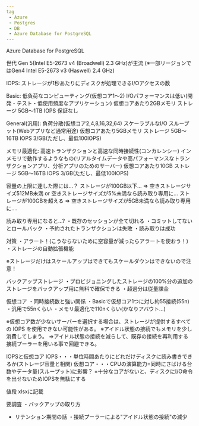```yaml
---
tag
 - Azure
 - Postgres
 - DB
 - Azure Database for PostgreSQL
---
```


Azure Database for PostgreSQL

世代 Gen 5(Intel E5-2673 v4 (Broadwell) 2.3 GHz)が主流
(※一部リージョンではGen4 Intel E5-2673 v3 (Haswell) 2.4 GHz)

IOPS:   ストレージが1秒あたりにディスクが処理できるI/Oアクセスの数


Basic:  低負荷なコンピューティング(仮想コア1～2)
        I/Oパフォーマンスは低い(開発・テスト・低使用頻度なアプリケーション)
        仮想コアあたり2GBメモリ
        ストレージ 5GB～1TB
        IOPS 保証なし

General(汎用):    負荷分散(仮想コア2,4,8,16,32,64)
            スケーラブルなI/O スループット(Webアプリなど通常用途)
            仮想コアあたり5GBメモリ
            ストレージ 5GB～16TB
            IOPS 3/GB(ただし、最低100IOPS)

メモリ最適化:    高速トランザクションと高速な同時接続性(コンカレンシー)
                インメモリで動作するようなもの(リアルタイムデータや高パフォーマンスなトランザクションアプリ、分析アプリのためのサーバー)
                仮想コアあたり10GB
                ストレージ 5GB～16TB
	            IOPS 3/GB(ただし、最低100IOPS)


容量の上限に達した際には...？
ストレージが100GB以下... 
=> 空きストレージサイズ512MB未満 or 空きストレージサイズが5%未満なら読み取り専用に...
ストレージが100GBを超える
=> 空きストレージサイズが5GB未満なら読み取り専用に....


読み取り専用になると...?
・既存のセッションが全て切れる
・コミットしてないとロールバック
・予約されたトランザクションは失敗
・読み取りは成功

対策
・アラート！(こうならないために空容量が減ったらアラートを使おう！)
・ストレージの自動拡張機能

※ストレージだけはスケールアップはできてもスケールダウンはできないので注意！


バックアップストレージ
・プロビジョニングしたストレージの100%分の追加のストレージをバックアップ用に無料で確保できる
・超過分は従量課金


仮想コア
・同時接続数と強い関係
・Basicで仮想コア1つに対し約55接続(55n)
・汎用で55nくらい
・メモリ最適化で110nくらい(かなりアバウト...)


※仮想コア数が少ないサーバーを選択する場合は、ストレージが提供するすべての IOPS を使用できない可能性がある。
※アイドル状態の接続でもメモリを少し消費してしまう。
=>アイドル状態の接続を減らして、既存の接続を再利用する接続プーラーを用いる事で回避できる。


IOPSと仮想コア
IOPS・・・単位時間あたりにどれだけディスクに読み書きできるか(ストレージ容量と相関)
仮想コア・・・CPUの演算能力=同時にさばける台数やデータ量(スループット)に影響？
=十分なコアがないと、ディスクにI/O命令を出せないためIOPSを無駄にする

値段
xlsxに記載

要調査
・バックアップの取り方
  - リテンション期間の話
・接続プーラーによる"アイドル状態の接続"の減少